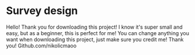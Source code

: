 # Survey design

Hello! Thank you for downloading this project! I know it's super small and easy, but as a beginner, this is perfect for me!
You can change anything you want when downloading this project, just make sure you credit me! 
Thank you!
Github.com/nikolicmaoo
